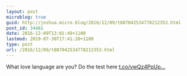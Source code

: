```yaml
---
layout: post
microblog: true
guid: http://joshua.micro.blog/2016/12/09/t807042534778212353.html
post_id: 34461
date: 2016-12-09T13:01:49+1100
lastmod: 2019-07-30T17:41:20+1100
type: post
url: /2016/12/09/t807042534778212353.html
---
```

What love language are you? Do the test here [t.co/vwQz4PpUp...](https://t.co/vwQz4PpUpX)
